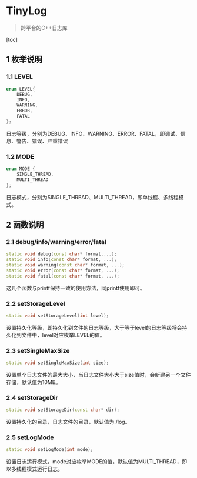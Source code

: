 # TinyLog

> 跨平台的C++日志库



[toc]

## 1 枚举说明

### 1.1 LEVEL

```cpp
enum LEVEL{
    DEBUG,
    INFO,
    WARNING,
    ERROR,
    FATAL
};
```

日志等级，分别为DEBUG、INFO、WARNING、ERROR、FATAL，即调试、信息、警告、错误、严重错误

### 1.2 MODE

```cpp
enum MODE {
    SINGLE_THREAD,
    MULTI_THREAD
};
```

日志模式，分别为SINGLE_THREAD、MULTI_THREAD，即单线程、多线程模式。



## 2 函数说明

### 2.1 debug/info/warning/error/fatal

```cpp
static void debug(const char* format,...);
static void info(const char* format, ...);
static void warning(const char* format, ...);
static void error(const char* format, ...);
static void fatal(const char* format, ...);
```

这几个函数与printf保持一致的使用方法，同printf使用即可。

### 2.2 setStorageLevel

```cpp
static void setStorageLevel(int level);
```

设置持久化等级，即持久化到文件的日志等级，大于等于level的日志等级将会持久化到文件中，level对应枚举LEVEL的值。

### 2.3 setSingleMaxSize

```cpp
static void setSingleMaxSize(int size);
```

设置单个日志文件的最大大小，当日志文件大小大于size值时，会新建另一个文件存储，默认值为10MB。

### 2.4 setStorageDir

```cpp
static void setStorageDir(const char* dir);
```

设置持久化的目录，日志文件的目录，默认值为./log。

### 2.5 setLogMode

```cpp
static void setLogMode(int mode);
```

设置日志运行模式，mode对应枚举MODE的值，默认值为MULTI_THREAD，即以多线程模式运行日志。

